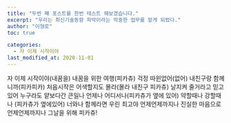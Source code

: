 ```yaml
---
title: "두번 째 포스트를 한번 테스트 해보겠습니다."
excerpt: "우리는 최신기술동향 파악이라는 막중한 업무를 맡게 되었다."
author: "이형로"
toc: true

categories:
  - 자 이제 시작이야
last_modified_at: 2020-11-01
---
```


자 이제 시작이야(내꿈을) 내꿈을 위한 여행(피카츄)
걱정 따윈없어(없어) 내친구랑 함께니까(피카피카)
처음시작은 어색할지도 몰라(몰라 내친구 피카츄)
날지켜 줄거라고 믿고 있어 누구라도 얕보다간 큰일나
언제나 어디서나(피카츄가 옆에 있어) 약할때나 강할때나
(피카츄가 옆에있어) 너와나 함께라면 우린 최고야
언제언제까지나 진실한 마음으로 
언제언제까지나 그날을 위해
피카츄!
